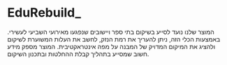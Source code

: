 # EduRebuild_
המוצר שלנו נועד לסייע בשיקום בתי ספר ויישובים שנפגעו מאירועי השביעי לעשירי. באמצעות הכלי הזה, ניתן להעריך את רמת הנזק, לחשב את העלות המשוערת לשיקום ולהציג את המיקום המדויק של המבנה על מפה אינטראקטיבית. המוצר מספק מידע חשוב שמסייע בתהליך קבלת ההחלטות ובתכנון השיקום.
